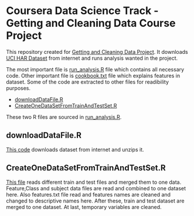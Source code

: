 Coursera Data Science Track - Getting and Cleaning Data Course Project
==========================

This repository created for [Getting and Cleaning Data Project](https://class.coursera.org/getdata-009).
It downloads [UCI HAR Dataset](http://archive.ics.uci.edu/ml/datasets/Human+Activity+Recognition+Using+Smartphones) from internet and runs analysis wanted in the project.


The most important file is [run_analysis.R](run_analysis.R) file which contains all necessary code. 
Other important file is [cookbook.txt](cookbook.txt) file which explains features in dataset.
Some of the code are extracted to other files for readibility purposes. 

- [downloadDataFile.R](downloadDataFile.R) 
- [CreateOneDataSetFromTrainAndTestSet.R](CreateOneDataSetFromTrainAndTestSet.R) 

These two R files are sourced in [run_analysis.R](run_analysis.R).

## downloadDataFile.R

[This code](downloadDataFile.R)  downloads dataset from internet and unzips it.

## CreateOneDataSetFromTrainAndTestSet.R

[This file](CreateOneDataSetFromTrainAndTestSet.R)  reads different train and test files and merged them to one data. 
Feature,Class and subject data files are read and combined to one dataset here.
Also features.txt file read and features names are cleaned and changed to descriptive names here.
After these, train and test dataset are merged to one dataset.
At last, temporary variables are cleaned.
